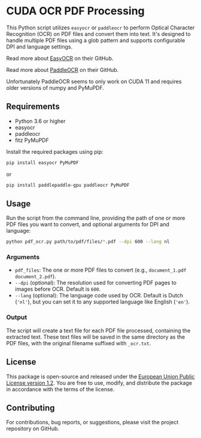 # CUDA OCR PDF Processing

This Python script utilizes `easyocr` or `paddleocr` to perform Optical Character Recognition (OCR) on PDF files and convert them into text. It's designed to handle multiple PDF files using a glob pattern and supports configurable DPI and language settings.

Read more about [EasyOCR](https://github.com/JaidedAI/EasyOCR) on their GitHub.

Read more about [PaddleOCR](https://github.com/PaddlePaddle/PaddleOCR/blob/release/2.7/README_en.md) on their GitHub.

Unfortunately PaddleOCR seems to only work on CUDA 11 and requires older versions of numpy and PyMuPDF.

## Requirements

- Python 3.6 or higher
- easyocr
- paddleocr
- fitz PyMuPDF

Install the required packages using pip:

```bash
pip install easyocr PyMuPDF
```

or 

```bash
pip install paddlepaddle-gpu paddleocr PyMuPDF
```

## Usage

Run the script from the command line, providing the path of one or more PDF files you want to convert, and optional arguments for DPI and language:

```bash
python pdf_ocr.py path/to/pdf/files/*.pdf --dpi 600 --lang nl
```

### Arguments

- `pdf_files`: The one or more PDF files to convert (e.g., `document_1.pdf document_2.pdf`).
- `--dpi` (optional): The resolution used for converting PDF pages to images before OCR. Default is `600`.
- `--lang` (optional): The language code used by OCR. Default is Dutch (`'nl'`), but you can set it to any supported language like English (`'en'`).

### Output

The script will create a text file for each PDF file processed, containing the extracted text. These text files will be saved in the same directory as the PDF files, with the original filename suffixed with `_ocr.txt`.

## License

This package is open-source and released under the [European Union Public License version 1.2](https://joinup.ec.europa.eu/collection/eupl/eupl-text-eupl-12).
You are free to use, modify, and distribute the package in accordance with the terms of the license.

## Contributing

For contributions, bug reports, or suggestions, please visit the project repository on GitHub.
